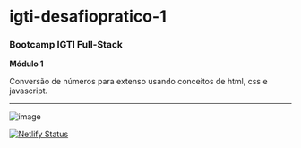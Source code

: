 # igti-desafiopratico-1


### Bootcamp IGTI Full-Stack

**Módulo 1**

<p>Conversão de números para extenso usando conceitos de html, css e javascript.</p>


<hr/>

![image](https://user-images.githubusercontent.com/18747400/110649404-51a96480-8198-11eb-9feb-d22369a8a935.png)


[![Netlify Status](https://api.netlify.com/api/v1/badges/ee5a7b96-c473-4485-97f4-4a862b000bc7/deploy-status)](https://app.netlify.com/sites/igti-desafiopratico1/deploys)
